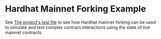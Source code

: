 # Hardhat Mainnet Forking Example

See [The project's test file](test/index.ts) to see how Hardhat mainnet forking can be used to simulate and test
complex contract interactions using the state of live mainnet contracts